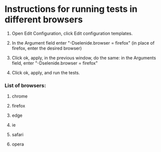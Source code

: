 # Instructions for running tests in different browsers

1. Open Edit Configuration, click Edit configuration templates.

2. In the Argument field enter "-Dselenide.browser = firefox"
   (in place of firefox, enter the desired browser)

3. Click ok, apply, in the previous window, do the same: in the Arguments field, enter "-Dselenide.browser = firefox"
4. Click ok, apply, and run the tests.

### List of browsers:

1. chrome

2. firefox

3. edge

4. ie

5. safari

6. opera
